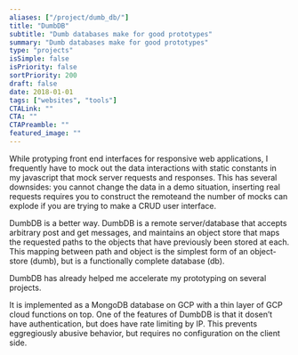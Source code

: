 ```yaml
---
aliases: ["/project/dumb_db/"]
title: "DumbDB"
subtitle: "Dumb databases make for good prototypes"
summary: "Dumb databases make for good prototypes"
type: "projects"
isSimple: false
isPriority: false
sortPriority: 200
draft: false
date: 2018-01-01
tags: ["websites", "tools"]
CTALink: ""
CTA: ""
CTAPreamble: ""
featured_image: ""
---
```


While protyping front end interfaces for responsive web applications, I frequently have to mock out the data interactions with static constants in my javascript that mock server requests and responses. This has several downsides: you cannot change the data in a demo situation, inserting real requests requires you to construct the remoteand the number of mocks can explode if you are trying to make a CRUD user interface.

DumbDB is a better way.  DumbDB is a remote server/database that accepts arbitrary post and get messages, and maintains an object store that maps the requested paths to the objects that have previously been stored at each.  This mapping between path and object is the simplest form of an object-store (dumb), but is a functionally complete database (db).

DumbDB has already helped me accelerate my prototyping on several projects.

It is implemented as a MongoDB database on GCP with a thin layer of GCP cloud functions on top. One of the features of DumbDB is that it dosen’t have authentication, but does have rate limiting by IP. This prevents eggregiously abusive behavior, but requires no configuration on the client side.
